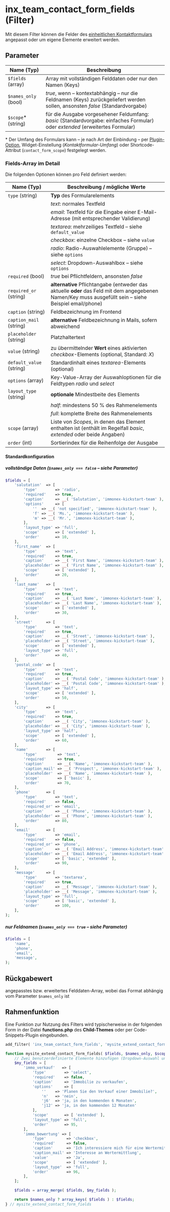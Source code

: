 # inx_team_contact_form_fields (Filter)

Mit diesem Filter können die Felder des [einheitlichen Kontaktformulars](../komponenten/kontaktformular) angepasst oder um eigene Elemente erweitert werden.

## Parameter

| Name (Typ) | Beschreibung |
| ---------- | ------------ |
| `$fields` (array) | Array mit vollständigen Felddaten oder nur den Namen (Keys) |
| `$names_only` (bool) | *true*, wenn – kontextabhängig – nur die Feldnamen (Keys) zurückgeliefert werden sollen, ansonsten *false* (Standardvorgabe) |
| `$scope`\* (string) | für die Ausgabe vorgesehener Feldumfang: *basic* (Standardvorgabe: einfaches Formular) oder *extended* (erweitertes Formular) |

\* Der Umfang des Formulars kann – je nach Art der Einbindung – per [Plugin-Option](../schnellstart/einrichtung#Erweitertes-Formular), Widget-Einstellung (*Kontaktformular-Umfang*) oder Shortcode-Attribut (`contact_form_scope`) festgelegt werden.

### Fields-Array im Detail

Die folgenden Optionen können pro Feld definiert werden:

| Name (Typ) | Beschreibung / mögliche Werte |
| ---------- | ------------ |
| `type` (string) | **Typ** des Formularelements |
| | *text*: normales Textfeld |
| | *email*: Textfeld für die Eingabe einer E-Mail-Adresse (mit entsprechender Validierung) |
| | *textarea*: mehrzeiliges Textfeld – siehe `default_value` |
| | *checkbox*: einzelne Checkbox – siehe `value` |
| | *radio*: Radio-Auswahlelemente (Gruppe) – siehe `options` |
| | *select*: Dropdown-Auswahlbox – siehe `options` |
| `required` (bool) | *true* bei Pflichtfeldern, ansonsten *false* |
| `required_or` (string) | **alternative** Pflichtangabe (entweder das aktuelle **oder** das Feld mit dem angegebenen Namen/Key muss ausgefüllt sein – siehe Beispiel email/phone) |
| `caption` (string) | Feldbezeichnung im Frontend |
| `caption_mail` (string) | **alternative** Feldbezeichnung in Mails, sofern abweichend |
| `placeholder` (string) | Platzhaltertext |
| `value` (string) | zu übermittelnder **Wert** eines aktivierten *checkbox*-Elements (optional, Standard: *X*) |
| `default_value` (string) | Standardinhalt eines *textarea*-Elements (optional) |
| `options` (array) | Key-Value-Array der Auswahloptionen für die Feldtypen *radio* und *select* |
| `layout_type` (string) | **optionale** Mindestbeite des Elements |
| | *half*: mindestens 50 % des Rahmenelements |
| | *full*: komplette Breite des Rahmenelements |
| `scope` (array) | Liste von *Scopes*, in denen das Element enthalten ist (enthält im Regelfall *basic*, *extended* oder beide Angaben) |
| `order` (int) | Sortierindex für die Reihenfolge der Ausgabe |

#### Standardkonfiguration

##### vollständige Daten (`$names_only === false` – siehe Parameter)
```php
$fields = [
	'salutation'  => [
		'type'        => 'radio',
		'required'    => true,
		'caption'     => __( 'Salutation', 'immonex-kickstart-team' ),
		'options'     => [
			''  => __( 'not specified', 'immonex-kickstart-team' ),
			'f' => __( 'Ms.', 'immonex-kickstart-team' ),
			'm' => __( 'Mr.', 'immonex-kickstart-team' ),
		],
		'layout_type' => 'full',
		'scope'       => [ 'extended' ],
		'order'       => 10,
	],
	'first_name'  => [
		'type'        => 'text',
		'required'    => true,
		'caption'     => __( 'First Name', 'immonex-kickstart-team' ),
		'placeholder' => __( 'First Name', 'immonex-kickstart-team' ),
		'scope'       => [ 'extended' ],
		'order'       => 20,
	],
	'last_name'   => [
		'type'        => 'text',
		'required'    => true,
		'caption'     => __( 'Last Name', 'immonex-kickstart-team' ),
		'placeholder' => __( 'Last Name', 'immonex-kickstart-team' ),
		'scope'       => [ 'extended' ],
		'order'       => 30,
	],
	'street'      => [
		'type'        => 'text',
		'required'    => true,
		'caption'     => __( 'Street', 'immonex-kickstart-team' ),
		'placeholder' => __( 'Street', 'immonex-kickstart-team' ),
		'scope'       => [ 'extended' ],
		'layout_type' => 'full',
		'order'       => 40,
	],
	'postal_code' => [
		'type'        => 'text',
		'required'    => true,
		'caption'     => __( 'Postal Code', 'immonex-kickstart-team' ),
		'placeholder' => __( 'Postal Code', 'immonex-kickstart-team' ),
		'layout_type' => 'half',
		'scope'       => [ 'extended' ],
		'order'       => 50,
	],
	'city'        => [
		'type'        => 'text',
		'required'    => true,
		'caption'     => __( 'City', 'immonex-kickstart-team' ),
		'placeholder' => __( 'City', 'immonex-kickstart-team' ),
		'layout_type' => 'half',
		'scope'       => [ 'extended' ],
		'order'       => 60,
	],
	'name'        => [
		'type'         => 'text',
		'required'     => true,
		'caption'      => __( 'Name', 'immonex-kickstart-team' ),
		'caption_mail' => __( 'Prospect', 'immonex-kickstart-team' ),
		'placeholder'  => __( 'Name', 'immonex-kickstart-team' ),
		'scope'        => [ 'basic' ],
		'order'        => 70,
	],
	'phone'       => [
		'type'        => 'text',
		'required'    => false,
		'required_or' => 'email',
		'caption'     => __( 'Phone', 'immonex-kickstart-team' ),
		'placeholder' => __( 'Phone', 'immonex-kickstart-team' ),
		'order'       => 80,
	],
	'email'       => [
		'type'        => 'email',
		'required'    => false,
		'required_or' => 'phone',
		'caption'     => __( 'Email Address', 'immonex-kickstart-team' ),
		'placeholder' => __( 'Email Address', 'immonex-kickstart-team' ),
		'scope'       => [ 'basic', 'extended' ],
		'order'       => 90,
	],
	'message'     => [
		'type'        => 'textarea',
		'required'    => true,
		'caption'     => __( 'Message', 'immonex-kickstart-team' ),
		'placeholder' => __( 'Message', 'immonex-kickstart-team' ),
		'layout_type' => 'full',
		'scope'       => [ 'basic', 'extended' ],
		'order'       => 100,
	],
);
```

##### nur Feldnamen (`$names_only === true` – siehe Parameter)

```php
$fields = [
	'name',
	'phone',
	'email',
	'message',
);
```

## Rückgabewert

angepasstes bzw. erweitertes Felddaten-Array, wobei das Format abhängig vom Parameter `$names_only` ist

## Rahmenfunktion

Eine Funktion zur Nutzung des Filters wird typischerweise in der folgenden Form in der Datei **functions.php** des **Child-Themes** oder per Code-Snippets-Plugin eingebunden.

```php
add_filter( 'inx_team_contact_form_fields', 'mysite_extend_contact_form_fields', 10, 3 );

function mysite_extend_contact_form_fields( $fields, $names_only, $scope ) {
	// Zwei benutzerdefinierte Elemente hinzufügen (Dropdown-Auswahl und Checkbox).
	$my_fields = [
		'immo_verkauf'   => [
			'type'        => 'select',
			'required'    => false,
			'caption'     => 'Immobilie zu verkaufen',
			'options'     => [
				''    => 'Planen Sie den Verkauf einer Immobilie?',
				'n'   => 'nein',
				'j6'  => 'ja, in den kommenden 6 Monaten',
				'j12' => 'ja, in den kommenden 12 Monaten'
			],
			'scope'       => [ 'extended' ],
			'layout_type' => 'full',
			'order'       => 95,
		],
		'immo_bewertung' => [
			'type'         => 'checkbox',
			'required'     => false,
			'caption'      => 'Ich interessiere mich für eine Wertermittlung.',
			'caption_mail' => 'Interesse an Wertermittlung',
			'value'        => 'Ja',
			'scope'        => [ 'extended' ],
			'layout_type'  => 'full',
			'order'        => 96,
		],
	];

	$fields = array_merge( $fields, $my_fields );

	return $names_only ? array_keys( $fields ) : $fields;
} // mysite_extend_contact_form_fields
```